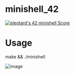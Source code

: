 # minishell_42

[![eleotard's 42 minishell Score](https://badge42.vercel.app/api/v2/cl8nl1dqr01260gkytto8hg02/project/2667885)](https://github.com/JaeSeoKim/badge42)

# Usage
make && ./minishell

![image](https://user-images.githubusercontent.com/98972278/193150137-b55e48bf-970c-415a-8331-6c37532c5fcd.png)

